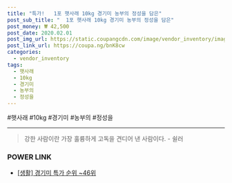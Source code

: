```yaml
--- 
title: "특가!   1포 햇사래 10kg 경기미 농부의 정성을 담은" 
post_sub_title: "  1포 햇사래 10kg 경기미 농부의 정성을 담은" 
post_money: ₩ 42,500 
post_date: 2020.02.01 
post_img_url: https://static.coupangcdn.com/image/vendor_inventory/images/2018/05/28/15/9/5b2bc573-f62e-4178-ad27-263046682594.jpg 
post_link_url: https://coupa.ng/bnK8cw 
categories: 
  - vendor_inventory 
tags: 
  - 햇사래 
  - 10kg 
  - 경기미 
  - 농부의 
  - 정성을 
--- 
```

  #햇사래 #10kg #경기미 #농부의 #정성을 
<hr> 

> 강한 사람이란 가장 훌륭하게 고독을 견디어 낸 사람이다. - 쉴러 


### POWER LINK

* <a href="https://blog.naver.com/sakai111/221792017760" target="_blank"> [생활] 경기미 특가 순위 ~46위</a>
